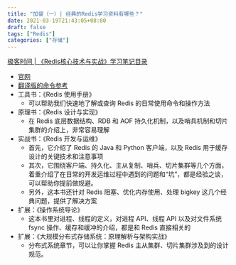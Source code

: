 ```yaml
---
title: "加餐（一）| 经典的Redis学习资料有哪些？"
date: 2021-03-19T21:43:05+08:00
draft: false
tags: ["Redis"]
categories: ["存储"]
---
```


[极客时间 | 《Redis核心技术与实战》学习笔记目录](../dir)

- [官网](https://redis.io/commands/)
- [翻译版的命令参考](http://redisdoc.com)
- 工具书：《Redis 使用手册》
  - 可以帮助我们快速地了解或查询 Redis 的日常使用命令和操作方法
- 原理书：《Redis 设计与实现》
  - 在 Redis 底层数据结构、RDB 和 AOF 持久化机制，以及哨兵机制和切片集群的介绍上，非常容易理解
- 实战书：《Redis 开发与运维》
  - 首先，它介绍了 Redis 的 Java 和 Python 客户端，以及 Redis 用于缓存设计的关键技术和注意事项
  - 其次，它围绕客户端、持久化、主从复制、哨兵、切片集群等几个方面，着重介绍了在日常的开发运维过程中遇到的问题和“坑”，都是经验之谈，可以帮助你提前做规避。
  - 另外，这本书还针对 Redis 阻塞、优化内存使用、处理 bigkey 这几个经典问题，提供了解决方案
- 扩展：《操作系统导论》
  - 这本书里对进程、线程的定义，对进程 API、线程 API 以及对文件系统 fsync 操作、缓存和缓冲的介绍，都是和 Redis 直接相关的
- 扩展：《大规模分布式存储系统：原理解析与架构实战》
   - 分布式系统章节，可以让你掌握 Redis 主从集群、切片集群涉及到的设计规范。